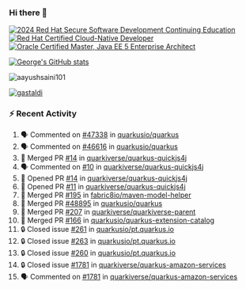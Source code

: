 ### Hi there 👋

<!--START_SECTION:badges-->
[![2024 Red Hat Secure Software Development Continuing Education](https://images.credly.com/size/110x110/images/36a76b78-c5bf-45cf-ac2c-48c3825260c7/blob)](http://www.credly.com/badges/c86e9a17-d2c3-4554-b890-7d0521710eb6 "2024 Red Hat Secure Software Development Continuing Education")
[![Red Hat Certified Cloud-Native Developer](https://images.credly.com/size/110x110/images/12ef4e4e-3d8d-4caf-9ab1-858c5bcb9619/image.png)](http://www.credly.com/badges/b6402e31-0894-48e6-b488-e2e551dcc809 "Red Hat Certified Cloud-Native Developer")
[![Oracle Certified Master, Java EE 5 Enterprise Architect](https://images.credly.com/size/110x110/images/1fa3549c-674c-4779-b3d6-d7d64eac2c23/Oracle-Certification-badge_OC-Master.png)](http://www.credly.com/badges/2565574e-b81d-410e-ab7d-24666ddcbe00 "Oracle Certified Master, Java EE 5 Enterprise Architect")
<!--END_SECTION:badges-->

[![George's GitHub stats](https://github-readme-stats.vercel.app/api?username=gastaldi&show=reviews,prs_merged&hide=contribs,prs&theme=transparent&show_icons=true)](https://github.com/anuraghazra/github-readme-stats)

<p align="left"> <img src="https://komarev.com/ghpvc/?username=gastaldi&label=Profile%20views&color=0e75b6&style=for-the-badge" alt="aayushsaini101" /> </p>

<p align="left"> <a href="https://github.com/ryo-ma/github-profile-trophy"><img src="https://github-profile-trophy.vercel.app/?username=gastaldi" alt="gastaldi" /></a> </p>

### :zap: Recent Activity

<!--START_SECTION:activity-->
1. 🗣 Commented on [#47338](https://github.com/quarkusio/quarkus/pull/47338#issuecomment-3084494421) in [quarkusio/quarkus](https://github.com/quarkusio/quarkus)
2. 🗣 Commented on [#46616](https://github.com/quarkusio/quarkus/issues/46616#issuecomment-3084398329) in [quarkusio/quarkus](https://github.com/quarkusio/quarkus)
3. 🎉 Merged PR [#14](https://github.com/quarkiverse/quarkus-quickjs4j/pull/14) in [quarkiverse/quarkus-quickjs4j](https://github.com/quarkiverse/quarkus-quickjs4j)
4. 🗣 Commented on [#10](https://github.com/quarkiverse/quarkus-quickjs4j/issues/10#issuecomment-3079439344) in [quarkiverse/quarkus-quickjs4j](https://github.com/quarkiverse/quarkus-quickjs4j)
5. 💪 Opened PR [#14](https://github.com/quarkiverse/quarkus-quickjs4j/pull/14) in [quarkiverse/quarkus-quickjs4j](https://github.com/quarkiverse/quarkus-quickjs4j)
6. 💪 Opened PR [#11](https://github.com/quarkiverse/quarkus-quickjs4j/pull/11) in [quarkiverse/quarkus-quickjs4j](https://github.com/quarkiverse/quarkus-quickjs4j)
7. 🎉 Merged PR [#195](https://github.com/fabric8io/maven-model-helper/pull/195) in [fabric8io/maven-model-helper](https://github.com/fabric8io/maven-model-helper)
8. 🎉 Merged PR [#48895](https://github.com/quarkusio/quarkus/pull/48895) in [quarkusio/quarkus](https://github.com/quarkusio/quarkus)
9. 🎉 Merged PR [#207](https://github.com/quarkiverse/quarkiverse-parent/pull/207) in [quarkiverse/quarkiverse-parent](https://github.com/quarkiverse/quarkiverse-parent)
10. 🎉 Merged PR [#166](https://github.com/quarkusio/quarkus-extension-catalog/pull/166) in [quarkusio/quarkus-extension-catalog](https://github.com/quarkusio/quarkus-extension-catalog)
11. 🔒 Closed issue [#261](https://github.com/quarkusio/pt.quarkus.io/issues/261) in [quarkusio/pt.quarkus.io](https://github.com/quarkusio/pt.quarkus.io)
12. 🔒 Closed issue [#263](https://github.com/quarkusio/pt.quarkus.io/issues/263) in [quarkusio/pt.quarkus.io](https://github.com/quarkusio/pt.quarkus.io)
13. 🔒 Closed issue [#260](https://github.com/quarkusio/pt.quarkus.io/issues/260) in [quarkusio/pt.quarkus.io](https://github.com/quarkusio/pt.quarkus.io)
14. 🔒 Closed issue [#1781](https://github.com/quarkiverse/quarkus-amazon-services/issues/1781) in [quarkiverse/quarkus-amazon-services](https://github.com/quarkiverse/quarkus-amazon-services)
15. 🗣 Commented on [#1781](https://github.com/quarkiverse/quarkus-amazon-services/issues/1781#issuecomment-3063682642) in [quarkiverse/quarkus-amazon-services](https://github.com/quarkiverse/quarkus-amazon-services)
<!--END_SECTION:activity-->
